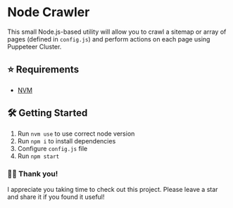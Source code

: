 # Node Crawler

This small Node.js-based utility will allow you to crawl a sitemap or array of pages (defined in `config.js`) and perform actions on each page using Puppeteer Cluster.

## ⭐️ Requirements

- [NVM](https://github.com/nvm-sh/nvm)

## 🛠 Getting Started

1. Run `nvm use` to use correct node version
2. Run `npm i` to install dependencies
3. Configure `config.js` file
4. Run `npm start`

### 👋🏻 Thank you!

I appreciate you taking time to check out this project. Please leave a star and share it if you found it useful!

